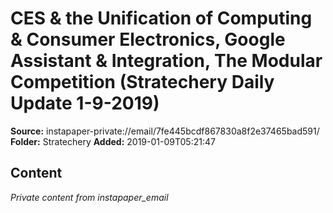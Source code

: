 # CES & the Unification of Computing & Consumer Electronics, Google Assistant & Integration, The Modular Competition (Stratechery Daily Update 1-9-2019)

**Source:** instapaper-private://email/7fe445bcdf867830a8f2e37465bad591/
**Folder:** Stratechery
**Added:** 2019-01-09T05:21:47




## Content
*Private content from instapaper_email*
